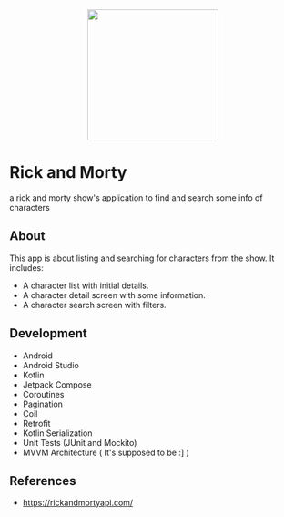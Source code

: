 <div align="center">
  <img src="https://img.elo7.com.br/product/zoom/2AC1187/placa-decorativa-quadro-anime-rick-and-morty-h347-filme.jpg" width="230px" />
</div>

# Rick and Morty

a rick and morty show's application to find and search some info of characters

## About

This app is about listing and searching for characters from the show. It includes:

- A character list with initial details.
- A character detail screen with some information.
- A character search screen with filters.

## Development

- Android
- Android Studio
- Kotlin
- Jetpack Compose
- Coroutines
- Pagination
- Coil
- Retrofit
- Kotlin Serialization
- Unit Tests (JUnit and Mockito)
- MVVM Architecture ( It's supposed to be :] )

## References

- https://rickandmortyapi.com/
